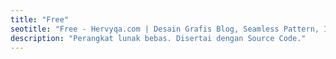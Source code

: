 ```yaml
---
title: "Free"
seotitle: "Free - Hervyqa.com | Desain Grafis Blog, Seamless Pattern, Ilustrasi, Inkscape, dan GNU/Linux."
description: "Perangkat lunak bebas. Disertai dengan Source Code."
---
```

